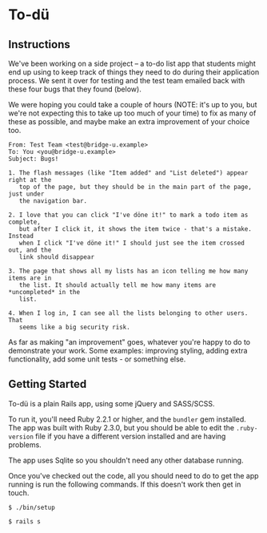 # To-dü
## Instructions

We've been working on a side project – a to-do list app that students might end
up using to keep track of things they need to do during their application
process. We sent it over for testing and the test team emailed back with these
four bugs that they found (below).

We were hoping you could take a couple of hours (NOTE: it's up to you, but we're
not expecting this to take up too much of your time) to fix as many of these as
possible, and maybe make an extra improvement of your choice too.

```
From: Test Team <test@bridge-u.example>
To: You <you@bridge-u.example>
Subject: Bugs!

1. The flash messages (like "Item added" and "List deleted") appear right at the
   top of the page, but they should be in the main part of the page, just under
   the navigation bar.

2. I love that you can click "I've döne it!" to mark a todo item as complete,
   but after I click it, it shows the item twice - that's a mistake. Instead
   when I click "I've döne it!" I should just see the item crossed out, and the
   link should disappear

3. The page that shows all my lists has an icon telling me how many items are in
   the list. It should actually tell me how many items are *uncompleted* in the
   list.

4. When I log in, I can see all the lists belonging to other users. That
   seems like a big security risk.
```

As far as making "an improvement" goes, whatever you're happy to do to
demonstrate your work. Some examples: improving styling, adding extra
functionality, add some unit tests - or something else.

## Getting Started

To-dü is a plain Rails app, using some jQuery and SASS/SCSS.

To run it, you'll need Ruby 2.2.1 or higher, and the `bundler` gem installed.
The app was built with Ruby 2.3.0, but you should be able to edit the
`.ruby-version` file if you have a different version installed and are having
problems.

The app uses Sqlite so you shouldn't need any other database running.

Once you've checked out the code, all you should need to do to get the app
running is run the following commands. If this doesn't work then get in touch.

```
$ ./bin/setup

$ rails s
```
